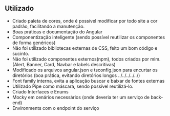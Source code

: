 ## Utilizado

- Criado paleta de cores, onde é possível modificar por todo site a cor padrão, facilitando a manutenção.
- Boas práticas e documentação do Angular
- Componentização inteligente (sendo possível reutilizar os componentes de forma genéricos)
- Não foi utilizado bibliotecas externas de CSS, feito um bom código e sucinto.
- Não foi utilizado componentes externos(npm), todos criados por mim.
(Alert, Banner, Card, Navbar e labels descritivas)
- Modificado os arquivos angular.json e tsconfig.json para encurtar os diretórios (boa prática, evitando  diretórios longos ../../../../../)
- Font family interna, evita a aplicação buscar e baixar de fontes externas
- Utilizado Pipe como máscara, sendo possível reutilizá-lo.
- Criado Interfaces e Enums
- Mocky em cenários necessários (onde deveria ter um serviço de back-end)
- Environments com o endpoint do serviço
